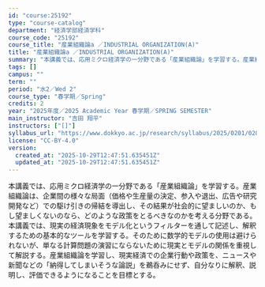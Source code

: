 ```yaml
---
id: "course:25192"
type: "course-catalog"
department: "経済学部経済学科"
course_code: "25192"
course_title: "産業組織論a ／INDUSTRIAL ORGANIZATION(A)"
title: "産業組織論a ／INDUSTRIAL ORGANIZATION(A)"
summary: "本講義では、応用ミクロ経済学の一分野である「産業組織論」を学習する。産業組織論は、企業間の様々な局面（価格や生産量の決定、参入や退出、広告や研究開発など）での駆け引きの帰結を導出し、その結果が社会的に望ましいのか、もし望ましくないのなら、ど…"
tags: []
campus: ""
term: ""
period: "水2／Wed 2"
course_type: "春学期／Spring"
credits: 2
year: "2025年度／2025 Academic Year 春学期／SPRING SEMESTER"
main_instructor: "吉田 翔平"
instructors: ["[]"]
syllabus_url: "https://www.dokkyo.ac.jp/research/syllabus/2025/0201/0201_25192_ja_JP.html"
license: "CC-BY-4.0"
version:
  created_at: "2025-10-29T12:47:51.635451Z"
  updated_at: "2025-10-29T12:47:51.635451Z"
---
```

本講義では、応用ミクロ経済学の一分野である「産業組織論」を学習する。産業組織論は、企業間の様々な局面（価格や生産量の決定、参入や退出、広告や研究開発など）での駆け引きの帰結を導出し、その結果が社会的に望ましいのか、もし望ましくないのなら、どのような政策をとるべきなのかを考える分野である。 本講義では、現実の経済現象をモデル化というフィルターを通して記述し、解釈するための基本的なツールを学習する。そのために数学的モデルの使用は避けられないが、単なる計算問題の演習にならないために現実とモデルの関係を重視して解説する。産業組織論を学習し、現実経済での企業行動や政策を、ニュースや新聞などの「納得してしまいそうな論説」を鵜呑みにせず、自分なりに解釈、説明し、評価できるようになることを目標とする。
